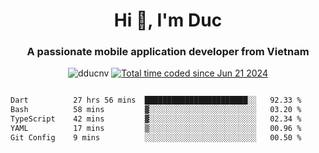 <h1 align="center">
  Hi 👋, I'm  Duc</h1>
<h3 align="center">A passionate mobile application developer from Vietnam</h3>  
  
<p align="center"> <img src="https://komarev.com/ghpvc/?username=dducnv&label=Profile%20views&color=0e75b6&style=flat" alt="dducnv" /> 
<a href="https://wakatime.com/@4d2a2cd9-1bcb-4dd1-84a4-dce128a35137"><img src="https://wakatime.com/badge/user/4d2a2cd9-1bcb-4dd1-84a4-dce128a35137.svg" alt="Total time coded since Jun 21 2024" /></a>
</p>  

<div style="width: 100vw; overflow-x: auto; flex:center">
  <!--START_SECTION:waka-->

```txt
Dart          27 hrs 56 mins  ███████████████████████░░   92.33 %
Bash          58 mins         ▓░░░░░░░░░░░░░░░░░░░░░░░░   03.20 %
TypeScript    42 mins         ▓░░░░░░░░░░░░░░░░░░░░░░░░   02.34 %
YAML          17 mins         ▒░░░░░░░░░░░░░░░░░░░░░░░░   00.96 %
Git Config    9 mins          ░░░░░░░░░░░░░░░░░░░░░░░░░   00.50 %
```

<!--END_SECTION:waka-->
</div>




  
